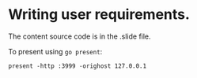 # Writing user requirements.

The content source code is in the .slide file.

To present using `go present`:
```
present -http :3999 -orighost 127.0.0.1
```
